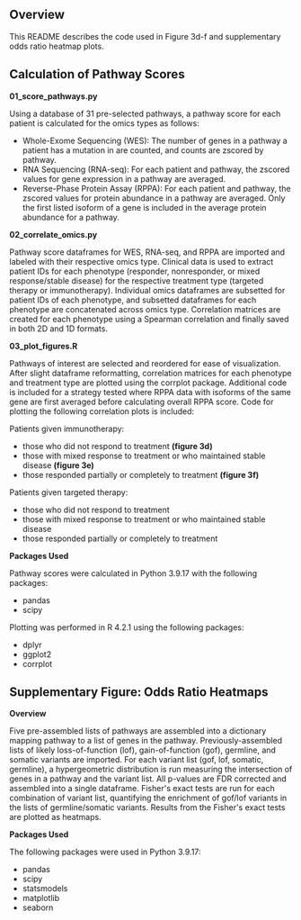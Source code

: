 ## Overview

This README describes the code used in Figure 3d-f and supplementary odds ratio heatmap plots.

## Calculation of Pathway Scores

**01_score_pathways.py**

Using a database of 31 pre-selected pathways, a pathway score for each patient is calculated for the omics types as follows:

- Whole-Exome Sequencing (WES): The number of genes in a pathway a patient has a mutation in are counted, and counts are zscored by pathway.
- RNA Sequencing (RNA-seq): For each patient and pathway, the zscored values for gene expression in a pathway are averaged.
- Reverse-Phase Protein Assay (RPPA): For each patient and pathway, the zscored values for protein abundance in a pathway are averaged. Only the first listed isoform of a gene is included in the average protein abundance for a pathway.

**02_correlate_omics.py**

Pathway score dataframes for WES, RNA-seq, and RPPA are imported and labeled with their respective omics type. Clinical data is used to extract patient IDs for each phenotype (responder, nonresponder, or mixed response/stable disease) for the respective treatment type (targeted therapy or immunotherapy). Individual omics dataframes are subsetted for patient IDs of each phenotype, and subsetted dataframes for each phenotype are concatenated across omics type. Correlation matrices are created for each phenotype using a Spearman correlation and finally saved in both 2D and 1D formats.

**03_plot_figures.R**

Pathways of interest are selected and reordered for ease of visualization. After slight dataframe reformatting, correlation matrices for each phenotype and treatment type are plotted using the corrplot package. Additional code is included for a strategy tested where RPPA data with isoforms of the same gene are first averaged before calculating overall RPPA score. Code for plotting the following correlation plots is included:

Patients given immunotherapy:
- those who did not respond to treatment **(figure 3d)**
- those with mixed response to treatment or who maintained stable disease **(figure 3e)**
- those responded partially or completely to treatment **(figure 3f)**

Patients given targeted therapy:
- those who did not respond to treatment
- those with mixed response to treatment or who maintained stable disease
- those responded partially or completely to treatment

**Packages Used**

Pathway scores were calculated in Python 3.9.17 with the following packages:
- pandas
- scipy

Plotting was performed in R 4.2.1 using the following packages:
- dplyr
- ggplot2
- corrplot

## Supplementary Figure: Odds Ratio Heatmaps

**Overview**

Five pre-assembled lists of pathways are assembled into a dictionary mapping pathway to a list of genes in the pathway. Previously-assembled lists of likely loss-of-function (lof), gain-of-function (gof), germline, and somatic variants are imported. For each variant list (gof, lof, somatic, germline), a hypergeometric distribution is run measuring the intersection of genes in a pathway and the variant list. All p-values are FDR corrected and assembled into a single dataframe. Fisher's exact tests are run for each combination of variant list, quantifying the enrichment of gof/lof variants in the lists of germline/somatic variants. Results from the Fisher's exact tests are plotted as heatmaps.

**Packages Used**

The following packages were used in Python 3.9.17:
- pandas
- scipy
- statsmodels
- matplotlib
- seaborn

